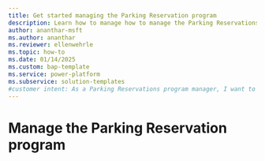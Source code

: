 ```yaml
---
title: Get started managing the Parking Reservation program
description: Learn how to manage how to manage the Parking Reservations app
author: ananthar-msft
ms.author: ananthar
ms.reviewer: ellenwehrle
ms.topic: how-to
ms.date: 01/14/2025
ms.custom: bap-template
ms.service: power-platform
ms.subservice: solution-templates
#customer intent: As a Parking Reservations program manager, I want to learn how to administrate the Parking Reservations program so that I can effectively manage parking spaces for people who need them.
---
```


# Manage the Parking Reservation program

